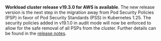 **Workload cluster release v19.3.0 for AWS is available**. The new release version is the next step in the migration away from Pod Security Policies (PSP) in favor of Pod Security Standards (PSS) in Kubernetes 1.25. The security policies added in v19.1.0 in audit mode will now be enforced to allow for the safe removal of all PSPs from the cluster. Further details can be found in the [release notes](https://docs.giantswarm.io/changes/workload-cluster-releases-aws/releases/aws-v19.3.0/).
